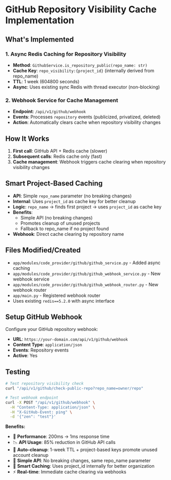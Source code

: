 # GitHub Repository Visibility Cache Implementation

## What's Implemented

### 1. Async Redis Caching for Repository Visibility
- **Method**: `GithubService.is_repository_public(repo_name: str)`
- **Cache Key**: `repo_visibility:{project_id}` (internally derived from repo_name)
- **TTL**: 1 week (604800 seconds)
- **Async**: Uses existing sync Redis with thread executor (non-blocking)

### 2. Webhook Service for Cache Management
- **Endpoint**: `/api/v1/github/webhook`
- **Events**: Processes `repository` events (publicized, privatized, deleted)
- **Action**: Automatically clears cache when repository visibility changes

## How It Works

1. **First call**: GitHub API + Redis cache (slower)
2. **Subsequent calls**: Redis cache only (fast)
3. **Cache management**: Webhook triggers cache clearing when repository visibility changes

## Smart Project-Based Caching

- **API**: Simple `repo_name` parameter (no breaking changes)
- **Internal**: Uses `project_id` as cache key for better cleanup
- **Logic**: `repo_name` → finds first project → uses `project_id` as cache key
- **Benefits**: 
  - Simple API (no breaking changes)
  - Promotes cleanup of unused projects
  - Fallback to repo_name if no project found
- **Webhook**: Direct cache clearing by repository name

## Files Modified/Created

- `app/modules/code_provider/github/github_service.py` - Added async caching
- `app/modules/code_provider/github/github_webhook_service.py` - New webhook service
- `app/modules/code_provider/github/github_webhook_router.py` - New webhook router
- `app/main.py` - Registered webhook router
- Uses existing `redis==5.2.0` with async interface

## Setup GitHub Webhook

Configure your GitHub repository webhook:
- **URL**: `https://your-domain.com/api/v1/github/webhook`
- **Content Type**: `application/json`
- **Events**: Repository events
- **Active**: Yes

## Testing

```bash
# Test repository visibility check
curl "/api/v1/github/check-public-repo?repo_name=owner/repo"

# Test webhook endpoint
curl -X POST "/api/v1/github/webhook" \
  -H "Content-Type: application/json" \
  -H "X-GitHub-Event: ping" \
  -d '{"zen": "test"}'
```

**Benefits:**
- 🚀 **Performance**: 200ms → 1ms response time
- 📉 **API Usage**: 85% reduction in GitHub API calls
- 🔄 **Auto-cleanup**: 1-week TTL + project-based keys promote unused account cleanup
- 🔧 **Simple API**: No breaking changes, same repo_name parameter
- 🧠 **Smart Caching**: Uses project_id internally for better organization
- ⚡ **Real-time**: Immediate cache clearing via webhooks 
